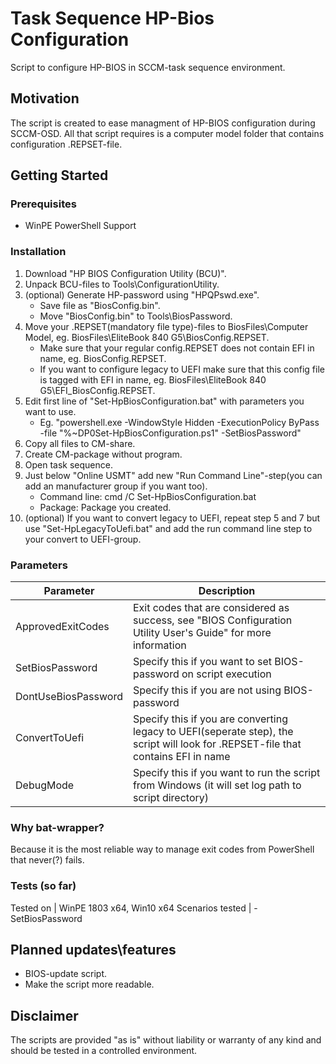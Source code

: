 # Task Sequence HP-Bios Configuration
Script to configure HP-BIOS in SCCM-task sequence environment.
## Motivation
The script is created to ease managment of HP-BIOS configuration during SCCM-OSD.
All that script requires is a computer model folder that contains configuration .REPSET-file. 
## Getting Started
### Prerequisites
* WinPE PowerShell Support
### Installation
1. Download "HP BIOS Configuration Utility (BCU)".
2. Unpack BCU-files to Tools\ConfigurationUtility.
3. (optional) Generate HP-password using "HPQPswd.exe".
    * Save file as "BiosConfig.bin".
    * Move "BiosConfig.bin" to Tools\BiosPassword.
4. Move your .REPSET(mandatory file type)-files to BiosFiles\Computer Model, eg. BiosFiles\EliteBook 840 G5\BiosConfig.REPSET.
    * Make sure that your regular config.REPSET does not contain EFI in name, eg. BiosConfig.REPSET.
    * If you want to configure legacy to UEFI make sure that this config file is tagged with EFI in name, eg. BiosFiles\EliteBook 840 G5\EFI_BiosConfig.REPSET.
5. Edit first line of "Set-HpBiosConfiguration.bat" with parameters you want to use.
    * Eg. "powershell.exe -WindowStyle Hidden -ExecutionPolicy ByPass -file "%~DP0Set-HpBiosConfiguration.ps1" -SetBiosPassword"
6. Copy all files to CM-share.
7. Create CM-package without program.
8. Open task sequence.
9. Just below "Online USMT" add new "Run Command Line"-step(you can add an manufacturer group if you want too).
    * Command line: cmd /C Set-HpBiosConfiguration.bat
    * Package: Package you created.
10. (optional) If you want to convert legacy to UEFI, repeat step 5 and 7 but use "Set-HpLegacyToUefi.bat" and add the run command line step to your convert to UEFI-group.

### Parameters
Parameter  | Description
------------- | -------------
ApprovedExitCodes  | Exit codes that are considered as success, see "BIOS Configuration Utility User's Guide" for more information
SetBiosPassword | Specify this if you want to set BIOS-password on script execution
DontUseBiosPassword  | Specify this if you are not using BIOS-password
ConvertToUefi | Specify this if you are converting legacy to UEFI(seperate step), the script will look for .REPSET-file that contains EFI in name
DebugMode | Specify this if you want to run the script from Windows (it will set log path to script directory)

### Why bat-wrapper? 
Because it is the most reliable way to manage exit codes from PowerShell that never(?) fails. 
### Tests (so far)
Tested on | WinPE 1803 x64, Win10 x64
Scenarios tested | -SetBiosPassword

## Planned updates\features
* BIOS-update script.
* Make the script more readable.
## Disclaimer
The scripts are provided "as is" without liability or warranty of any kind and should be tested in a controlled environment.